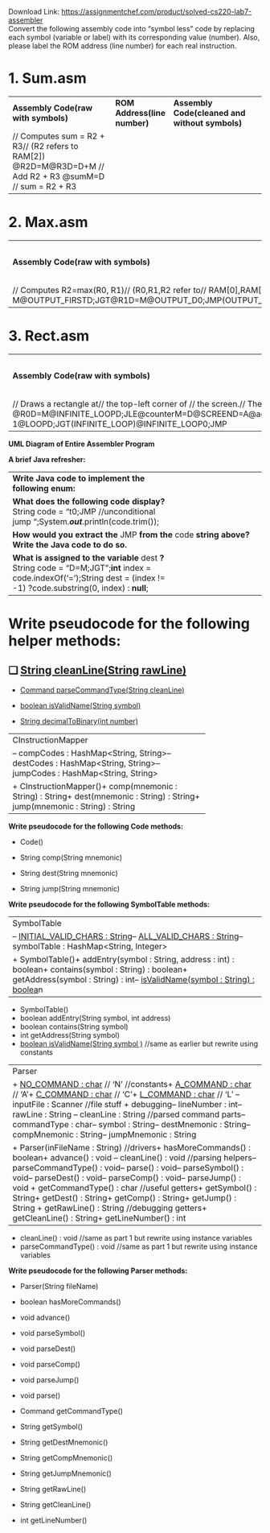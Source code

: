 Download Link: https://assignmentchef.com/product/solved-cs220-lab7-assembler
<br>
Convert the following assembly code into “symbol less” code by replacing each symbol (variable or label) with its corresponding value (number).  Also, please label the ROM address (line number) for each real instruction.

<h1>1.       Sum.asm</h1>




<table width="653">

 <tbody>

  <tr>

   <td width="247"><strong>Assembly Code</strong><strong>(raw with symbols)</strong></td>

   <td width="84"><strong>ROM Address</strong><strong>(line number)</strong></td>

   <td width="322"><strong>Assembly Code</strong><strong>(cleaned and without symbols)</strong></td>

  </tr>

  <tr>

   <td width="247">// Computes sum = R2 + R3// (R2 refers to RAM[2]) @R2D=M@R3D=D+M   // Add R2 + R3 @sumM=D     // sum = R2 + R3 </td>

   <td width="84"> </td>

   <td width="322"> </td>

  </tr>

 </tbody>

</table>




<h1>2.       Max.asm</h1>




<table width="653">

 <tbody>

  <tr>

   <td width="247"><strong>Assembly Code</strong><strong>(raw with symbols)</strong></td>

   <td width="84"><strong>ROM Address</strong><strong>(line number)</strong></td>

   <td width="322"><strong>Assembly Code</strong><strong>(cleaned and without symbols)</strong></td>

  </tr>

  <tr>

   <td width="247">// Computes R2=max(R0, R1)// (R0,R1,R2 refer to// RAM[0],RAM[1],RAM[2]) @R0D=M@R1D=D-M@OUTPUT_FIRSTD;JGT@R1D=M@OUTPUT_D0;JMP(OUTPUT_FIRST)@R0D=M(OUTPUT_D)@R2M=D(INFINITE_LOOP)@INFINITE_LOOP0;JMP</td>

   <td width="84"> </td>

   <td width="322"> </td>

  </tr>

 </tbody>

</table>

<h1></h1>

<h1>3.       Rect.asm</h1>




<table width="653">

 <tbody>

  <tr>

   <td width="247"><strong>Assembly Code</strong><strong>(raw with symbols)</strong></td>

   <td width="84"><strong>ROM Address</strong><strong>(line number)</strong></td>

   <td width="322"><strong>Assembly Code</strong><strong>(cleaned and without symbols)</strong></td>

  </tr>

  <tr>

   <td width="247">// Draws a rectangle at// the top-left corner of // the screen.// The rectangle is 16// pixels wide and R0// pixels high. @R0D=M@INFINITE_LOOPD;JLE@counterM=D@SCREEND=A@addressM=D(LOOP)@addressA=MM=-1@addressD=M@32D=D+A@addressM=D@counterMD=M-1@LOOPD;JGT(INFINITE_LOOP)@INFINITE_LOOP0;JMP</td>

   <td width="84"> </td>

   <td width="322"> </td>

  </tr>

 </tbody>

</table>

<strong> </strong>

<strong>UML Diagram of Entire Assembler Program</strong>




<strong>A brief Java refresher:</strong>

<table>

 <tbody>

  <tr>

   <td width="367"><strong>Write Java code to implement the following enum:</strong></td>

   <td width="286"><strong> </strong></td>

  </tr>

  <tr>

   <td width="367"><strong>What does the following code display?</strong><strong> </strong>String code = “t0;JMP  //unconditional jump  “;System.<strong><em>out</em></strong>.println(code.trim());</td>

   <td width="286"><strong> </strong></td>

  </tr>

  <tr>

   <td colspan="2" width="653"><strong>How would you extract the </strong>JMP<strong> from the </strong>code<strong> string above?  Write the Java code to do so.</strong></td>

  </tr>

  <tr>

   <td width="367"><strong>What is assigned to the variable </strong>dest<strong> ?</strong><strong> </strong>String code = “D=M;JGT”;<strong>int</strong> index = code.indexOf(‘=’);String dest = (index != -1) ?code.substring(0, index) : <strong>null</strong>;</td>

   <td width="286"><strong> </strong></td>

  </tr>

 </tbody>

</table>

<strong> </strong>

<h1>Write pseudocode for the following helper methods:</h1>

<h2>❑  <u>String cleanLine(String rawLine)</u></h2>













<ul>

 <li><u>Command parseCommandType(String cleanLine)</u></li>

</ul>




<ul>

 <li><u>boolean isValidName(String symbol)</u></li>

</ul>







<ul>

 <li><u>String decimalToBinary(int number)</u></li>

</ul>







<table>

 <tbody>

  <tr>

   <td width="376">CInstructionMapper</td>

  </tr>

  <tr>

   <td width="376">–    compCodes : HashMap&lt;String, String&gt;–    destCodes : HashMap&lt;String, String&gt;–    jumpCodes : HashMap&lt;String, String&gt;</td>

  </tr>

  <tr>

   <td width="376">+  CInstructionMapper()+  comp(mnemonic : String) : String+  dest(mnemonic : String) : String+  jump(mnemonic : String) : String </td>

  </tr>

 </tbody>

</table>




<strong>Write pseudocode for the following Code methods:</strong>

<strong> </strong>

<ul>

 <li>Code()</li>

</ul>




<ul>

 <li>String comp(String mnemonic)</li>

</ul>







<ul>

 <li>String dest(String mnemonic)</li>

</ul>




<ul>

 <li>String jump(String mnemonic)</li>

</ul>







<strong>Write pseudocode for the following SymbolTable methods:</strong>

<strong> </strong>

<table>

 <tbody>

  <tr>

   <td width="500">SymbolTable</td>

  </tr>

  <tr>

   <td width="500">–    <u>INITIAL_VALID_CHARS : Strin</u>g–    <u>ALL_VALID_CHARS : String</u>–    symbolTable : HashMap&lt;String, Integer&gt;</td>

  </tr>

  <tr>

   <td width="500">+  SymbolTable()+  addEntry(symbol : String, address : int) : boolean+  contains(symbol : String) : boolean+  getAddress(symbol : String) : int–  <u>isValidName(symbol : String) : boolea</u>n</td>

  </tr>

 </tbody>

</table>

<ul>

 <li>SymbolTable()</li>

 <li>boolean addEntry(String symbol, int address)</li>

 <li>boolean contains(String symbol)</li>

 <li>int getAddress(String symbol)</li>

 <li><u>boolean isValidName(String symbol )</u> //same as earlier but rewrite using constants</li>

</ul>







<table>

 <tbody>

  <tr>

   <td width="544">Parser</td>

  </tr>

  <tr>

   <td width="544">+  <u>NO_COMMAND : char</u> // ‘N’           //constants+  <u>A_COMMAND : char</u> // ‘A’+  <u>C_COMMAND : char</u> // ‘C’+  <u>L_COMMAND : char</u> // ‘L’ –   inputFile : Scanner                //file stuff + debugging–   lineNumber : int–   rawLine : String –   cleanLine : String            //parsed command parts–   commandType : char–   symbol : String–    destMnemonic : String–   compMnemonic : String–   jumpMnemonic : String</td>

  </tr>

  <tr>

   <td width="544">+  Parser(inFileName : String)        //drivers+  hasMoreCommands() : boolean+  advance() : void –    cleanLine() : void                 //parsing helpers–    parseCommandType() : void–    parse() : void–    parseSymbol() : void–    parseDest() : void–    parseComp() : void–    parseJump() : void +  getCommandType() : char            //useful getters+  getSymbol() : String+  getDest() : String+  getComp() : String+  getJump() : String +  getRawLine() : String              //debugging getters+  getCleanLine() : String+  getLineNumber() : int</td>

  </tr>

 </tbody>

</table>




<ul>

 <li>cleanLine() : void //same as part 1 but rewrite using instance variables</li>

 <li>parseCommandType() : void //same as part 1 but rewrite using instance variables</li>

</ul>




<strong>Write pseudocode for the following Parser methods:</strong>

<ul>

 <li>Parser(String fileName)</li>

</ul>




<ul>

 <li>boolean hasMoreCommands()</li>

</ul>




<ul>

 <li>void advance()</li>

</ul>




<ul>

 <li>void parseSymbol()</li>

</ul>




<ul>

 <li>void parseDest()</li>

</ul>




<ul>

 <li>void parseComp()</li>

</ul>




<ul>

 <li>void parseJump()</li>

</ul>







<ul>

 <li>void parse()</li>

</ul>




<ul>

 <li>Command getCommandType()</li>

</ul>




<ul>

 <li>String getSymbol()</li>

</ul>




<ul>

 <li>String getDestMnemonic()</li>

</ul>




<ul>

 <li>String getCompMnemonic()</li>

</ul>










<ul>

 <li>String getJumpMnemonic()</li>

</ul>




<ul>

 <li>String getRawLine()</li>

</ul>




<ul>

 <li>String getCleanLine()</li>

</ul>




<ul>

 <li>int getLineNumber()</li>

</ul>